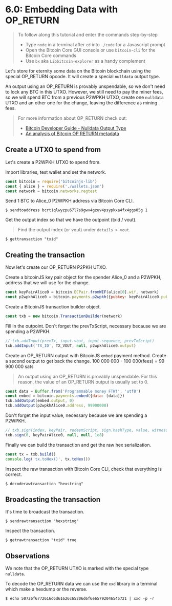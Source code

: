# 6.0: Embedding Data with OP_RETURN

> To follow along this tutorial and enter the commands step-by-step
> * Type `node` in a terminal after `cd` into `./code` for a Javascript prompt
> * Open the Bitcoin Core GUI console or use `bitcoin-cli` for the Bitcoin Core commands
> * Use `bx` aka `Libbitcoin-explorer` as a handy complement 

Let's store for eternity some data on the Bitcoin blockchain using the special OP_RETURN opcode. 
It will create a special `nulldata` output type. 

An output using an OP_RETURN is provably unspendable, so we don't need to lock any BTC in this UTXO.
However, we still need to pay the miner fees, so we will spend BTC from a previous P2WPKH UTXO, create one `nulldata` UTXO 
and an other one for the change, leaving the difference as mining fees. 

> For more information about OP_RETURN check out: 
> * [Bitcoin Developer Guide - Nulldata Output Type](https://bitcoin.org/en/developer-guide#null-data)
> * [An analysis of Bitcoin OP RETURN metadata](https://arxiv.org/pdf/1702.01024.pdf)


## Create a UTXO to spend from
 
Let's create a P2WPKH UTXO to spend from.
 
Import libraries, test wallet and set the network.
```javascript
const bitcoin = require('bitcoinjs-lib')
const { alice } = require('./wallets.json')
const network = bitcoin.networks.regtest
```

Send 1 BTC to Alice_0 P2WPKH address via Bitcoin Core CLI.
```
$ sendtoaddress bcrt1qlwyzpu67l7s9gwv4gzuv4psypkxa4fx4ggs05g 1
```

Get the output index so that we have the outpoint (txid / vout).
> Find the output index (or vout) under `details > vout`.
```
$ gettransaction "txid"
```


## Creating the transaction

Now let's create our OP_RETURN P2PKH UTXO.

Create a bitcoinJS key pair object for the spender Alice_0 and a P2WPKH, address that we will use for the change.
```javascript
const keyPairAlice0 = bitcoin.ECPair.fromWIF(alice[0].wif, network)
const p2wpkhAlice0 = bitcoin.payments.p2wpkh({pubkey: keyPairAlice0.publicKey, network})
```

Create a BitcoinJS transaction builder object.
```javascript
const txb = new bitcoin.TransactionBuilder(network)
```

Fill in the outpoint.
Don't forget the prevTxScript, necessary because we are spending a P2WPKH.
```javascript
// txb.addInput(prevTx, input.vout, input.sequence, prevTxScript)
txb.addInput('TX_ID', TX_VOUT, null, p2wpkhAlice0.output)
```

Create an OP_RETURN output with BitcoinJS `embed` payment method.
Create a second output to get back the change. 100 000 000 - 100 000(fees) = 99 900 000 sats
> An output using an OP_RETURN is provably unspendable. For this reason, the value of an OP_RETURN output 
> is usually set to 0.
```javascript
const data = Buffer.from('Programmable money FTW!', 'utf8')
const embed = bitcoin.payments.embed({data: [data]})
txb.addOutput(embed.output, 0)
txb.addOutput(p2wpkhAlice0.address, 99900000)
```

Don't forget the input value, necessary because we are spending a P2WPKH.
```javascript
// txb.sign(index, keyPair, redeemScript, sign.hashType, value, witnessScript)
txb.sign(0, keyPairAlice0, null, null, 1e8)
```

Finally we can build the transaction and get the raw hex serialization.
```javascript
const tx = txb.build()
console.log('tx.toHex()', tx.toHex())
```

Inspect the raw transaction with Bitcoin Core CLI, check that everything is correct.
```
$ decoderawtransaction "hexstring"
```


## Broadcasting the transaction

It's time to broadcast the transaction. 
```
$ sendrawtransaction "hexstring"
```

Inspect the transaction.
```
$ getrawtransaction "txid" true
```


## Observations

We note that the OP_RETURN UTXO is marked with the special type `nulldata`.

To decode the OP_RETURN data we can use the `xxd` library in a terminal which make a hexdump or the reverse.
```
$ echo 50726f6772616d6d61626c65206d6f6e65792046545721 | xxd -p -r
```
